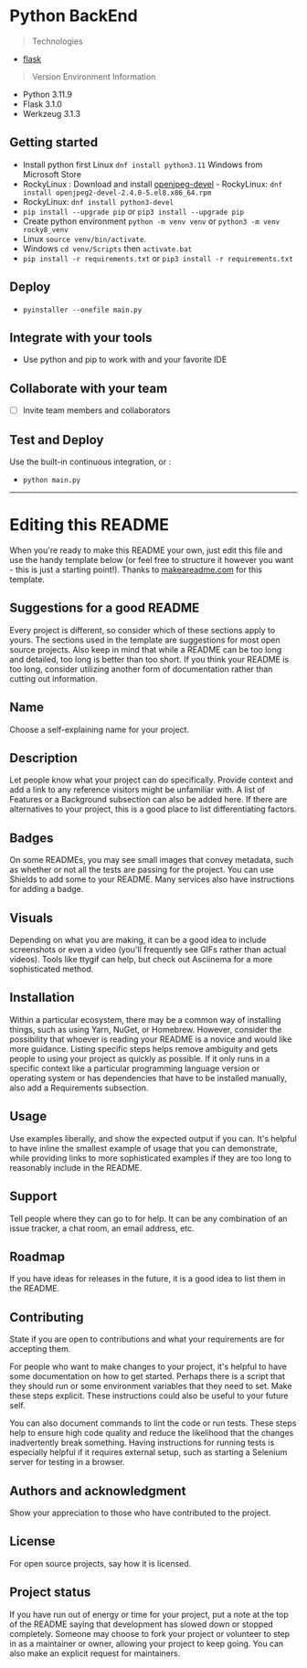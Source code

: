 # Python BackEnd

> Technologies
- [flask](https://flask.palletsprojects.com/en/stable/quickstart/#a-minimal-application)

> Version Environment Information

- Python 3.11.9
- Flask 3.1.0
- Werkzeug 3.1.3


## Getting started

- Install python first Linux `dnf install python3.11` Windows from Microsoft Store
- RockyLinux : Download and install [openjpeg-devel](https://dl.rockylinux.org/pub/rocky/8/Devel/x86_64/os/Packages/o/openjpeg2-devel-2.4.0-5.el8.x86_64.rpm) - RockyLinux: `dnf install openjpeg2-devel-2.4.0-5.el8.x86_64.rpm`
- RockyLinux: `dnf install python3-devel`
- `pip install --upgrade pip` or `pip3 install --upgrade pip`
- Create python environment `python -m venv venv` or `python3 -m venv rocky8_venv` 
- Linux `source venv/bin/activate`. 
- Windows `cd venv/Scripts` then `activate.bat`
- `pip install -r requirements.txt` or `pip3 install -r requirements.txt`

## Deploy

- `pyinstaller --onefile main.py`

## Integrate with your tools

- Use python and pip to work with and your favorite IDE

## Collaborate with your team

- [ ] Invite team members and collaborators

## Test and Deploy

Use the built-in continuous integration, or :

- `python main.py`

***

# Editing this README

When you're ready to make this README your own, just edit this file and use the handy template below (or feel free to structure it however you want - this is just a starting point!). Thanks to [makeareadme.com](https://www.makeareadme.com/) for this template.

## Suggestions for a good README

Every project is different, so consider which of these sections apply to yours. The sections used in the template are suggestions for most open source projects. Also keep in mind that while a README can be too long and detailed, too long is better than too short. If you think your README is too long, consider utilizing another form of documentation rather than cutting out information.

## Name
Choose a self-explaining name for your project.

## Description
Let people know what your project can do specifically. Provide context and add a link to any reference visitors might be unfamiliar with. A list of Features or a Background subsection can also be added here. If there are alternatives to your project, this is a good place to list differentiating factors.

## Badges
On some READMEs, you may see small images that convey metadata, such as whether or not all the tests are passing for the project. You can use Shields to add some to your README. Many services also have instructions for adding a badge.

## Visuals
Depending on what you are making, it can be a good idea to include screenshots or even a video (you'll frequently see GIFs rather than actual videos). Tools like ttygif can help, but check out Asciinema for a more sophisticated method.

## Installation
Within a particular ecosystem, there may be a common way of installing things, such as using Yarn, NuGet, or Homebrew. However, consider the possibility that whoever is reading your README is a novice and would like more guidance. Listing specific steps helps remove ambiguity and gets people to using your project as quickly as possible. If it only runs in a specific context like a particular programming language version or operating system or has dependencies that have to be installed manually, also add a Requirements subsection.

## Usage
Use examples liberally, and show the expected output if you can. It's helpful to have inline the smallest example of usage that you can demonstrate, while providing links to more sophisticated examples if they are too long to reasonably include in the README.

## Support
Tell people where they can go to for help. It can be any combination of an issue tracker, a chat room, an email address, etc.

## Roadmap
If you have ideas for releases in the future, it is a good idea to list them in the README.

## Contributing
State if you are open to contributions and what your requirements are for accepting them.

For people who want to make changes to your project, it's helpful to have some documentation on how to get started. Perhaps there is a script that they should run or some environment variables that they need to set. Make these steps explicit. These instructions could also be useful to your future self.

You can also document commands to lint the code or run tests. These steps help to ensure high code quality and reduce the likelihood that the changes inadvertently break something. Having instructions for running tests is especially helpful if it requires external setup, such as starting a Selenium server for testing in a browser.

## Authors and acknowledgment
Show your appreciation to those who have contributed to the project.

## License
For open source projects, say how it is licensed.

## Project status
If you have run out of energy or time for your project, put a note at the top of the README saying that development has slowed down or stopped completely. Someone may choose to fork your project or volunteer to step in as a maintainer or owner, allowing your project to keep going. You can also make an explicit request for maintainers.
